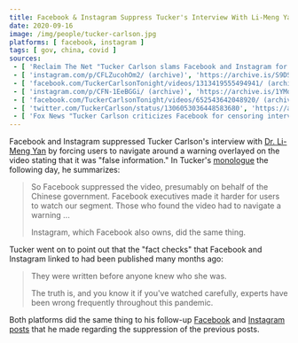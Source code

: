 ```yaml
---
title: Facebook & Instagram Suppress Tucker's Interview With Li-Meng Yan
date: 2020-09-16
image: /img/people/tucker-carlson.jpg
platforms: [ facebook, instagram ]
tags: [ gov, china, covid ]
sources:
 - [ 'Reclaim The Net "Tucker Carlson slams Facebook and Instagram for censoring his Dr. Li-Meng Yan interview" by Tom Parker (17 Sep 2020)', 'https://reclaimthenet.org/facebook-censors-tucker-dr-yan/' ]
 - [ 'instagram.com/p/CFLZucohOm2/ (archive)', 'https://archive.is/S9DSo' ]
 - [ 'facebook.com/TuckerCarlsonTonight/videos/1313419555494941/ (archive)', 'https://archive.is/6p3FF' ]
 - [ 'instagram.com/p/CFN-1EeBGGi/ (archive)', 'https://archive.is/1YMoY' ]
 - [ 'facebook.com/TuckerCarlsonTonight/videos/652543642048920/ (archive)', 'https://archive.vn/XHNjl' ]
 - [ 'twitter.com/TuckerCarlson/status/1306053036448583680', 'https://archive.is/0HixN' ]
 - [ 'Fox News "Tucker Carlson criticizes Facebook for censoring interview with Chinese virologist" by Sam Dorman (17 Sep 2020)', 'https://archive.is/qQqzp' ]
---
```


Facebook and Instagram suppressed Tucker Carlson's interview with [Dr. Li-Meng
Yan](/events/twitter-bans-dr-li-meng-yan/) by forcing users to navigate around
a warning overlayed on the video stating that it was "false information." In
Tucker's
[monologue](https://www.facebook.com/TuckerCarlsonTonight/videos/652543642048920/)
the following day, he summarizes:
> So Facebook suppressed the video, presumably on behalf of the Chinese
> government. Facebook executives made it harder for users to watch our
> segment. Those who found the video had to navigate a warning ...
>
> Instagram, which Facebook also owns, did the same thing.

Tucker went on to point out that the "fact checks" that Facebook and Instagram
linked to had been published many months ago:
> They were written before anyone knew who she was.
>
> The truth is, and you know it if you've watched carefully, experts have been
> wrong frequently throughout this pandemic.

Both platforms did the same thing to his follow-up
[Facebook](https://archive.vn/XHNjl) and [Instagram
posts](https://archive.is/1YMoY) that he made regarding the suppression of the
previous posts.
